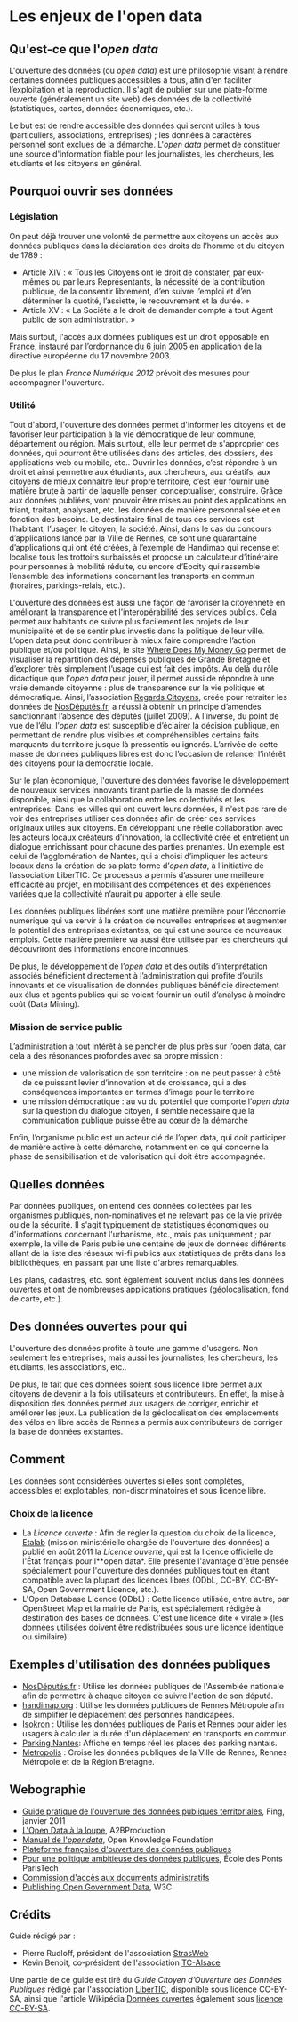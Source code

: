 # Les enjeux de l'open data

## Qu'est-ce que l'*open data*

L'ouverture des données (ou *open data*) est une philosophie visant à rendre certaines données publiques accessibles à tous, afin d'en faciliter l’exploitation et la reproduction.
Il s'agit de publier sur une plate-forme ouverte (généralement un site web) des données de la collectivité (statistiques, cartes, données économiques, etc.).

Le but est de rendre accessible des données qui seront utiles à tous (particuliers, associations, entreprises) ; les données à caractères personnel sont exclues de la démarche.
L'*open data* permet de constituer une source d'information fiable pour les journalistes, les chercheurs, les étudiants et les citoyens en général.

## Pourquoi ouvrir ses données

### Législation

On peut déjà trouver une volonté de permettre aux citoyens un accès aux données publiques dans la déclaration des droits de l’homme et du citoyen de 1789 :

* Article XIV : « Tous les Citoyens ont le droit de constater, par eux-mêmes ou par leurs Représentants, la nécessité de la contribution publique, de la consentir librement, d’en suivre l’emploi et d’en déterminer la quotité, l’assiette, le recouvrement et la durée. »
* Article XV : « La Société a le droit de demander compte à tout Agent public de son administration. »

Mais surtout, l'accès aux données publiques est un droit opposable en France, instauré par l’[ordonnance du 6 juin 2005](http://www.legifrance.gouv.fr/affichTexte.do?cidTexte=JORFTEXT000000629820) en application de la directive européenne du 17 novembre 2003.

De plus le plan *France Numérique 2012* prévoit des mesures pour accompagner l'ouverture.

### Utilité

Tout d'abord, l'ouverture des données permet d'informer les citoyens et de favoriser leur participation à la vie démocratique de leur commune, département ou région. Mais surtout, elle leur permet de s'approprier ces données, qui pourront être utilisées dans des articles, des dossiers, des applications web ou mobile, etc..
Ouvrir les données, c’est répondre à un droit et ainsi permettre aux étudiants, aux chercheurs, aux créatifs, aux citoyens de mieux connaître leur propre territoire, c’est leur fournir une matière brute à partir de laquelle penser, conceptualiser, construire.
Grâce aux données publiées, vont pouvoir être mises au point des applications en triant, traitant, analysant, etc. les données de manière personnalisée et en fonction des besoins.
Le destinataire final de tous ces services est l’habitant, l’usager, le citoyen, la société.
Ainsi, dans le cas du concours d’applications lancé par la Ville de Rennes, ce sont une quarantaine d’applications qui ont été créées, à l’exemple de Handimap qui recense et localise tous les trottoirs surbaissés et propose un calculateur d’itinéraire pour personnes à
mobilité réduite, ou encore d’Eocity qui rassemble l’ensemble des informations concernant les transports en commun (horaires, parkings-relais, etc.).

L'ouverture des données est aussi une façon de favoriser la citoyenneté en améliorant la transparence et l'interopérabilité des services publics. Cela permet aux habitants de suivre plus facilement les projets de leur municipalité et de se sentir plus investis dans la politique de leur ville.
L’open data peut donc contribuer à mieux faire comprendre l’action publique et/ou politique.
Ainsi, le site [Where Does My Money Go](http://wheredoesmymoneygo.org/) permet de visualiser la répartition des dépenses publiques de Grande Bretagne et d’explorer très simplement l’usage qui est fait des impôts. Au delà du rôle didactique que l’*open data* peut jouer, il
permet aussi de répondre à une vraie demande citoyenne : plus de transparence sur la vie politique et démocratique. Ainsi, l’association [Regards Citoyens](http://www.regardscitoyens.org/), créée pour retraiter les données de [NosDéputés.fr](http://www.nosdeputes.fr/), a réussi à obtenir un principe d’amendes sanctionnant l’absence des députés (juillet 2009). A l’inverse, du point de vue de l’élu, l’*open data* est susceptible d’éclairer la décision publique, en permettant de rendre plus visibles et compréhensibles certains faits marquants du territoire jusque là pressentis ou ignorés.
L’arrivée de cette masse de données publiques libres est donc l’occasion de relancer l’intérêt des
citoyens pour la démocratie locale.

Sur le plan économique, l'ouverture des données favorise le développement de nouveaux services innovants tirant partie de la masse de données disponible, ainsi que la collaboration entre les collectivités et les entreprises. Dans les villes qui ont ouvert leurs données, il n'est pas rare de voir des entreprises utiliser ces données afin de créer des services originaux utiles aux citoyens.
En développant une réelle collaboration avec les acteurs locaux créateurs d’innovation, la collectivité crée et entretient un dialogue enrichissant pour chacune des parties prenantes. Un exemple est celui de l’agglomération de Nantes, qui a choisi d’impliquer les acteurs locaux dans la création de sa plate forme d’*open data*, à l’initiative de l’association LiberTIC. Ce processus a permis d’assurer une meilleure efficacité au projet, en mobilisant des compétences et des expériences variées que la collectivité n’aurait pu apporter à elle seule.

Les données publiques libérées sont une matière première pour l’économie numérique qui va servir à la création de nouvelles entreprises et augmenter le potentiel des entreprises existantes, ce qui est une source de nouveaux emplois.
Cette matière première va aussi être utilisée par les chercheurs qui découvriront des informations encore inconnues.

De plus, le développement de l’*open data* et des outils d’interprétation associés bénéficient directement à l’administration qui profite d’outils innovants et de visualisation de données publiques bénéficie directement aux élus et agents publics qui se voient fournir un outil d’analyse à moindre coût (Data Mining).

### Mission de service public

L’administration a tout intérêt à se pencher de plus près sur l’open data, car cela a des résonances profondes avec sa propre mission :

* une mission de valorisation de son territoire : on ne peut passer à côté de ce puissant levier d’innovation et de croissance, qui a des conséquences importantes en termes d’image pour le territoire
* une mission démocratique : au vu du potentiel que comporte l’*open data* sur la question du dialogue citoyen, il semble nécessaire que la communication publique puisse être au cœur de la démarche

Enfin, l’organisme public est un acteur clé de l’open data, qui doit participer de manière active à cette démarche, notamment en ce qui concerne la phase de sensibilisation et de valorisation qui doit être accompagnée.

## Quelles données

Par données publiques, on entend des données collectées par les organismes publiques, non-nominatives et ne relevant pas de la vie privée ou de la sécurité.
Il s'agit typiquement de statistiques économiques ou d'informations concernant l'urbanisme, etc., mais pas uniquement ; par exemple, la ville de Paris publie une centaine de jeux de données différents allant de la liste des réseaux wi-fi publics aux statistiques de prêts dans les bibliothèques, en passant par une liste d'arbres remarquables.

Les plans, cadastres, etc. sont également souvent inclus dans les données ouvertes et ont de nombreuses applications pratiques (géolocalisation, fond de carte, etc.).

## Des données ouvertes pour qui

L'ouverture des données profite à toute une gamme d'usagers. Non seulement les entreprises, mais aussi les journalistes, les chercheurs, les étudiants, les associations, etc..

De plus, le fait que ces données soient sous licence libre permet aux citoyens de devenir à la fois utilisateurs et contributeurs.
En effet, la mise à disposition des données permet aux usagers de corriger, enrichir et améliorer les jeux. La publication de la géolocalisation des emplacements des vélos en libre accès de Rennes a permis aux contributeurs de corriger la base de données existantes.

## Comment

Les données sont considérées ouvertes si elles sont complètes, accessibles et exploitables, non-discriminatoires et sous licence libre.

### Choix de la licence

* La *Licence ouverte* : Afin de régler la question du choix de la licence, [Etalab](http://www.etalab.gouv.fr/) (mission ministérielle chargée de l'ouverture des données) a publié en août 2011 la *Licence ouverte*, qui est la licence officielle de l'État français pour l**open data*. Elle présente l'avantage d'être pensée spécialement pour l'ouverture des données publiques tout en étant compatible avec la plupart des licences libres (ODbL, CC-BY, CC-BY-SA, Open Government Licence, etc.).
* L'Open Database Licence (ODbL) : Cette licence utilisée, entre autre, par OpenStreet Map et la mairie de Paris, est spécialement rédigée à destination des bases de données. C'est une licence dite « virale » (les données utilisées doivent être redistribuées sous une licence identique ou similaire).

## Exemples d'utilisation des données publiques

* [NosDéputés.fr](http://www.nosdeputes.fr/) : Utilise les données publiques de l'Assemblée nationale afin de permettre à chaque citoyen de suivre l'action de son député.
* [handimap.org](http://www.handimap.org/index.html) : Utilise les données publiques de Rennes Métropole afin de simplifier le déplacement des personnes handicapées.
* [Isokron](http://old.isokron.com/) : Utilise les données publiques de Paris et Rennes pour aider les usagers à calculer la durée d'un déplacement en transports en commun.
* [Parking Nantes](http://parking-nantes.com/): Affiche en temps réel les places des parking nantais.
* [Metropolis](http://metropolis.business-geografic.com/metropolis/ ) : Croise les données publiques de la Ville de Rennes, Rennes Métropole et de la Région Bretagne.

## Webographie

* [Guide pratique de l'ouverture des données publiques territoriales](http://doc.openfing.org/RDPU/GuidePratiqueDonneesPubliquesv1beta.pdf), Fing, janvier 2011
* [L'Open Data à la loupe](https://www.youtube.com/watch?v=aHxv_2BMJfw), A2BProduction
* [Manuel de l'*opendata*](http://opendatahandbook.org/fr/ ), Open Knowledge Foundation
* [Plateforme française d'ouverture des données publiques](http://www.data.gouv.fr/)
* [Pour une politique ambitieuse des données publiques](http://ticri.inpl-nancy.fr/wicri-france.fr/index.php/Pour_une_politique_ambitieuse_des_donn%C3%A9es_publiques_%282011%29_rapport), École des Ponts ParisTech
* [Commission d'accès aux documents administratifs](http://www.cada.fr/)
* [Publishing Open Government Data](http://www.w3.org/TR/gov-data/), W3C

## Crédits

Guide rédigé par :

* Pierre Rudloff, président de l'association [StrasWeb](http://strasweb.fr/)
* Kevin Benoit, co-président de l'association [TC-Alsace](http://www.tc-alsace.eu/)

Une partie de ce guide est tiré du *Guide Citoyen d’Ouverture des Données Publiques* rédigé par l'association [LiberTIC](https://libertic.wordpress.com/), disponible sous licence CC-BY-SA, ainsi que l'article Wikipédia [Données ouvertes](https://fr.wikipedia.org/wiki/Donn%C3%A9es_ouvertes) également sous [licence CC-BY-SA](https://creativecommons.org/licenses/by-sa/3.0/deed.fr ).
